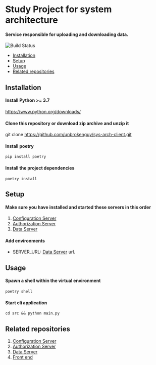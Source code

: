 # Study Project for system architecture 
#### Service responsible for uploading and downloading data.
![Build Status](https://img.shields.io/github/workflow/status/unbrokenguy/sys-arch-client/lint?label=linters)
* [Installation](#installation)
* [Setup](#setup)
* [Usage](#usage)
* [Related repositories](#related-repositories)
## Installation

#### Install Python >= 3.7
https://www.python.org/downloads/

#### Clone this repository or download zip archive and unzip it
git clone https://github.com/unbrokenguy/sys-arch-client.git

#### Install poetry
```shell
pip install poetry
```

#### Install the project dependencies
```shell
poetry install 
```

## Setup

#### Make sure you have installed and started these servers in this order 
1. [Configuration Server](https://github.com/unbrokenguy/sys-arch-conf-app)
2. [Authorization Server](https://github.com/unbrokenguy/sys-arch-auth-app)
3. [Data Server](https://github.com/unbrokenguy/sys-arch-server)
#### Add environments
* SERVER_URL: [Data Server](https://github.com/unbrokenguy/sys-arch-server) url.
## Usage
####  Spawn a shell within the virtual environment
```shell
poetry shell 
```
#### Start cli application
```
cd src && python main.py
```
## Related repositories
1. [Configuration Server](https://github.com/unbrokenguy/sys-arch-conf-app)
2. [Authorization Server](https://github.com/unbrokenguy/sys-arch-auth-app)
3. [Data Server](https://github.com/unbrokenguy/sys-arch-server)  
4. [Front end](https://github.com/niyazm524/arch_client_web)